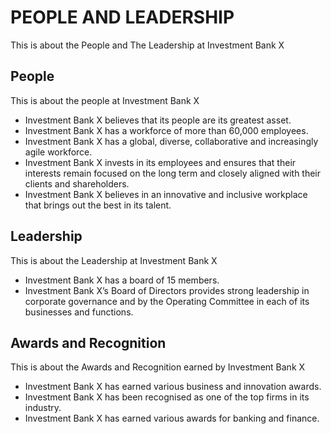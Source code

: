 # PEOPLE AND LEADERSHIP

This is about the People and The Leadership at Investment Bank X

## People

This is about the people at Investment Bank X

- Investment Bank X believes that its people are its greatest asset.
- Investment Bank X has a workforce of more than 60,000 employees.
- Investment Bank X has a global, diverse, collaborative and increasingly agile workforce.
- Investment Bank X  invests in its employees and ensures that their interests remain focused on the long term and closely aligned with their clients and shareholders.
- Investment Bank X believes in an innovative and inclusive workplace that brings out the best in its talent.

## Leadership

This is about the Leadership at Investment Bank X

- Investment Bank X has a board of 15 members.
- Investment Bank X’s Board of Directors provides strong leadership in corporate governance and by the Operating Committee in each of its businesses and functions.

## Awards and Recognition

This is about the Awards and Recognition earned by Investment Bank X

- Investment Bank X has earned various business and innovation awards.
- Investment Bank X has been recognised as one of the top firms in its industry.
- Investment Bank X has earned various awards for banking and finance.